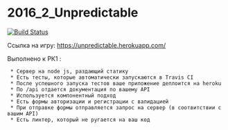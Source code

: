 
# 2016_2_Unpredictable

[![Build Status](https://travis-ci.org/frontend-park-mail-ru/2016_2_Unpredictable.svg?branch=master)](https://travis-ci.org/frontend-park-mail-ru/2016_2_Unpredictable)

Ссылка на игру:
    https://unpredictable.herokuapp.com/


Выполнено к РК1 :

     * Сервер на node js, раздающий статику
     * Есть тесты, которые автоматически запускаются в Travis CI
     * После успешного запуска тестов ваше приложение деплоится на heroku
     * По /api отдается документация по вашему API
     * Используется компонентный подход
     * Есть формы авторизации и регистрации с валидацией
     * При отправке формы отправляется запрос на сервер (в соотвитствии с вашим API)
     * Есть линтер, который не ругается на ваш код
